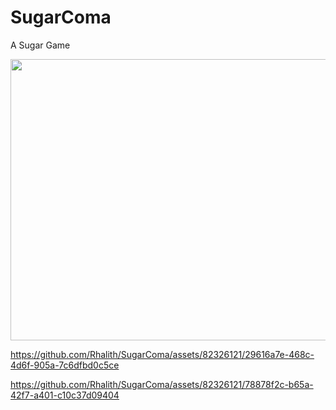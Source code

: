 # SugarComa
 
A Sugar Game

<img src="https://raw.githubusercontent.com/Rhalith/SugarComa/main/GithubDocs/GameMap.jpeg"  width="800" height="450">

https://github.com/Rhalith/SugarComa/assets/82326121/29616a7e-468c-4d6f-905a-7c6dfbd0c5ce

https://github.com/Rhalith/SugarComa/assets/82326121/78878f2c-b65a-42f7-a401-c10c37d09404
